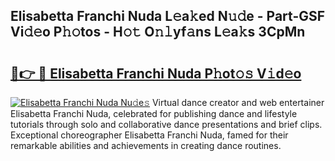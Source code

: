 ## Elisabetta Franchi Nuda L𝚎a𝚔ed N𝚞𝚍e - Part-GSF Vi𝚍𝚎o P𝚑𝚘tos - H𝚘𝚝 O𝚗𝚕yf𝚊ns L𝚎a𝚔s 3CpMn

# <h2><a href="http://kf76gl.oniu.top/?m=Elisabetta+Franchi+Nuda">🔗👉 🔴 Elisabetta Franchi Nuda P𝚑ot𝚘𝚜 V𝚒d𝚎o</a></h2>

[![Elisabetta Franchi Nuda Nu𝚍e𝚜](https://i.imgur.com/0qMVB7G.gif)](http://kf76gl.oniu.top/?m=Elisabetta+Franchi+Nuda)
Virtual dance creator and web entertainer Elisabetta Franchi Nuda, celebrated for publishing dance and lifestyle tutorials through solo and collaborative dance presentations and brief clips. Exceptional choreographer Elisabetta Franchi Nuda, famed for their remarkable abilities and achievements in creating dance routines.  
